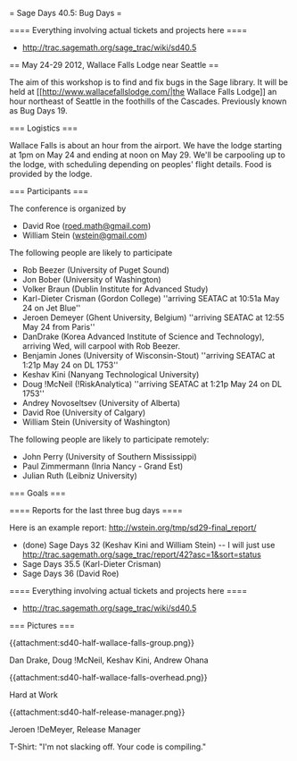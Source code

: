 = Sage Days 40.5: Bug Days =

==== Everything involving actual tickets and projects here ====

 * http://trac.sagemath.org/sage_trac/wiki/sd40.5

== May 24-29 2012, Wallace Falls Lodge near Seattle ==

The aim of this workshop is to find and fix bugs in the Sage library.  It will be held at [[http://www.wallacefallslodge.com/|the Wallace Falls Lodge]] an hour northeast of Seattle in the foothills of the Cascades.  Previously known as Bug Days 19.

=== Logistics ===

Wallace Falls is about an hour from the airport.  We have the lodge starting at 1pm on May 24 and ending at noon on May 29.  We'll be carpooling up to the lodge, with scheduling depending on peoples' flight details.  Food is provided by the lodge.

=== Participants ===

The conference is organized by

 * David Roe (roed.math@gmail.com)
 * William Stein (wstein@gmail.com)

The following people are likely to participate

 * Rob Beezer (University of Puget Sound)
 * Jon Bober (University of Washington)
 * Volker Braun (Dublin Institute for Advanced Study)
 * Karl-Dieter Crisman (Gordon College) ''arriving SEATAC at 10:51a May 24 on Jet Blue''
 * Jeroen Demeyer (Ghent University, Belgium) ''arriving SEATAC at 12:55 May 24 from Paris''
 * DanDrake (Korea Advanced Institute of Science and Technology), arriving Wed, will carpool with Rob Beezer.
 * Benjamin Jones (University of Wisconsin-Stout) ''arriving SEATAC at 1:21p May 24 on DL 1753''
 * Keshav Kini (Nanyang Technological University)
 * Doug !McNeil (!RiskAnalytica) ''arriving SEATAC at 1:21p May 24 on DL 1753''
 * Andrey Novoseltsev (University of Alberta)
 * David Roe (University of Calgary)
 * William Stein (University of Washington)

The following people are likely to participate remotely:

 * John Perry (University of Southern Mississippi)
 * Paul Zimmermann (Inria Nancy - Grand Est)
 * Julian Ruth (Leibniz University)

=== Goals ===

==== Reports for the last three bug days ====

Here is an example report: http://wstein.org/tmp/sd29-final_report/

 * (done) Sage Days 32 (Keshav Kini and William Stein) -- I will just use http://trac.sagemath.org/sage_trac/report/42?asc=1&sort=status
 * Sage Days 35.5 (Karl-Dieter Crisman)
 * Sage Days 36 (David Roe)

==== Everything involving actual tickets and projects here ====

 * http://trac.sagemath.org/sage_trac/wiki/sd40.5

=== Pictures ===

{{attachment:sd40-half-wallace-falls-group.png}}

Dan Drake, Doug !McNeil, Keshav Kini, Andrew Ohana

{{attachment:sd40-half-wallace-falls-overhead.png}}

Hard at Work

{{attachment:sd40-half-release-manager.png}}

Jeroen !DeMeyer, Release Manager

T-Shirt: "I'm not slacking off.  Your code is compiling."
